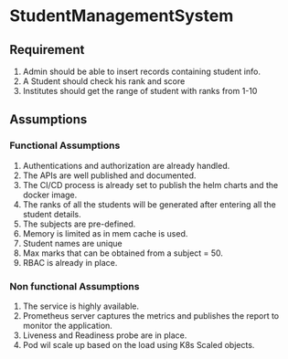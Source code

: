 # StudentManagementSystem

## Requirement
1. Admin should be able to insert records containing student info.
2. A Student should check his rank and score
3. Institutes should get the range of student with ranks from 1-10


## Assumptions
### Functional Assumptions
1. Authentications and authorization are already handled.
2. The APIs are well published and documented.
3. The CI/CD process is already set to publish the helm charts and the docker image.
4. The ranks of all the students will be generated after entering all the student details.
5. The subjects are pre-defined.
6. Memory is limited as in mem cache is used.
7. Student names are unique
8. Max marks that can be obtained from a subject = 50.
9. RBAC is already in place.

### Non functional Assumptions
1. The service is highly available.
2. Prometheus server captures the metrics and publishes the report to monitor the application.
3. Liveness and Readiness probe are in place.
4. Pod wil scale up based on the load using K8s Scaled objects.
